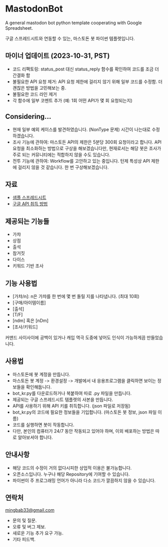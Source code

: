 # MastodonBot

A general mastodon bot python template cooperating with Google Spreadsheet.

구글 스프레드시트와 연동할 수 있는, 마스토돈 봇 파이썬 템플렛입니다.

## 마이너 업데이트 (2023-10-31, PST)

-  코드 리팩토링: status_post 대신 status_reply 함수를 확인하여 코드를 조금 더 간결화 함
-  불필요한 API 요청 제거: API 요청 제한에 걸리지 않기 위해 일부 코드를 수정함. 더 괜찮은 방법을 고민해보는 중.
-  불필요한 코드 라인 제거
-  각 함수에 일부 코멘트 추가 (예: 1회 어떤 API가 몇 회 요청되는지)

## Considering...

-  현재 일부 예외 케이스를 발견하였습니다. (NonType 문제) 시간이 나는대로 수정하겠습니다.
-  조사 기능에 관하여: 마스토돈 API의 제한은 5분당 300회 요청이라고 합니다. API 요청을 최소화하는 방법으로 구상을 해보겠습니다만, 현재로서는 해당 봇은 조사가 주로 되는 커뮤니티에는 적합하지 않을 수도 있습니다.
-  전투 기능에 관하여: Workflow를 고안하고 있는 중입니다. 턴제 특성상 API 제한에 걸리지 않을 것 같습니다. 한 번 구상해보겠습니다.

## 자료

-  [샘플 스프레드시트](https://docs.google.com/spreadsheets/d/1uQ5la1Z2OP1dTgUuUXyJjLEagznXyEWJ-GheA0u-Nc4/edit?usp=sharing)
-  [구글 API 취득 방법](https://liwonfather.tistory.com/235)

## 제공되는 기능들

-  가챠
-  상점
-  출석
-  참거짓
-  다이스
-  키워드 기반 조사

## 기능 사용법

-  [가챠/n]: n은 가챠를 한 번에 몇 번 돌릴 지를 나타냅니다. (최대 10회)
-  [구매/아이템이름]
-  [출석]
-  [T/F]
-  [ndm] 혹은 [nDm]
-  [조사/키워드]

커맨드 사이사이에 공백이 있거나 캐입 역극 도중에 넣어도 인식이 가능하게끔 만들었습니다.

## 사용법

-  마스토돈에 봇 계정을 만듭니다.
-  마스토돈 봇 계정 -> 환경설정 -> 개발에서 내 응용프로그램을 클릭하면 보이는 정보들을 확인해둡니다.
-  bot_kr.py를 다운로드하거나 복붙하여 따로 .py 파일을 만듭니다.
-  제공되는 구글 스프레드시트 템플렛의 사본을 만듭니다.
-  API를 사용하기 위해 API 키를 취득합니다. (json 파일로 저장됨)
-  bot_kr.py의 코드에 필요한 정보들을 기입합니다. (마스토돈 봇 정보, json 파일 이름)
-  코드를 실행하면 봇이 작동합니다.
-  다만, 본인의 컴퓨터가 24/7 동안 작동되고 있어야 하며, 이외 배포하는 방법은 따로 알아보셔야 합니다.

## 안내사항

-  해당 코드의 수정이 거의 없다시피한 상업적 이용은 불가능합니다.
-  오픈소스입니다. 누구나 해당 Repository에 기여할 수 있습니다.
-  파이썬이 주 프로그래밍 언어가 아니라 다소 코드가 깔끔하지 않을 수 있습니다.

## 연락처

mingbab33@gmail.com

-  문의 및 질문.
-  오류 및 버그 제보.
-  새로운 기능 추가 요구 가능.
-  기타 피드백.
